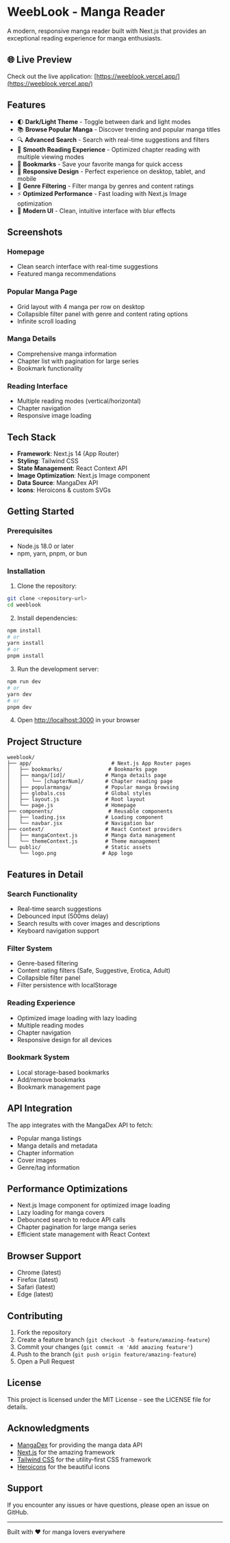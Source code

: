 # WeebLook - Manga Reader

A modern, responsive manga reader built with Next.js that provides an exceptional reading experience for manga enthusiasts.

## 🌐 Live Preview

Check out the live application: [https://weeblook.vercel.app/](https://weeblook.vercel.app/)

## Features

- 🌓 **Dark/Light Theme** - Toggle between dark and light modes
- 📚 **Browse Popular Manga** - Discover trending and popular manga titles
- 🔍 **Advanced Search** - Search with real-time suggestions and filters
- 📖 **Smooth Reading Experience** - Optimized chapter reading with multiple viewing modes
- 🔖 **Bookmarks** - Save your favorite manga for quick access
- 📱 **Responsive Design** - Perfect experience on desktop, tablet, and mobile
- 🎯 **Genre Filtering** - Filter manga by genres and content ratings
- ⚡ **Optimized Performance** - Fast loading with Next.js Image optimization
- 🎨 **Modern UI** - Clean, intuitive interface with blur effects

## Screenshots

### Homepage

- Clean search interface with real-time suggestions
- Featured manga recommendations

### Popular Manga Page

- Grid layout with 4 manga per row on desktop
- Collapsible filter panel with genre and content rating options
- Infinite scroll loading

### Manga Details

- Comprehensive manga information
- Chapter list with pagination for large series
- Bookmark functionality

### Reading Interface

- Multiple reading modes (vertical/horizontal)
- Chapter navigation
- Responsive image loading

## Tech Stack

- **Framework**: Next.js 14 (App Router)
- **Styling**: Tailwind CSS
- **State Management**: React Context API
- **Image Optimization**: Next.js Image component
- **Data Source**: MangaDex API
- **Icons**: Heroicons & custom SVGs

## Getting Started

### Prerequisites

- Node.js 18.0 or later
- npm, yarn, pnpm, or bun

### Installation

1. Clone the repository:

```bash
git clone <repository-url>
cd weeblook
```

2. Install dependencies:

```bash
npm install
# or
yarn install
# or
pnpm install
```

3. Run the development server:

```bash
npm run dev
# or
yarn dev
# or
pnpm dev
```

4. Open [http://localhost:3000](http://localhost:3000) in your browser

## Project Structure

```
weeblook/
├── app/                          # Next.js App Router pages
│   ├── bookmarks/               # Bookmarks page
│   ├── manga/[id]/             # Manga details page
│   │   └── [chapterNum]/       # Chapter reading page
│   ├── popularmanga/           # Popular manga browsing
│   ├── globals.css             # Global styles
│   ├── layout.js               # Root layout
│   └── page.js                 # Homepage
├── components/                  # Reusable components
│   ├── loading.jsx             # Loading component
│   └── navbar.jsx              # Navigation bar
├── context/                    # React Context providers
│   ├── mangaContext.js         # Manga data management
│   └── themeContext.js         # Theme management
└── public/                     # Static assets
    └── logo.png               # App logo
```

## Features in Detail

### Search Functionality

- Real-time search suggestions
- Debounced input (500ms delay)
- Search results with cover images and descriptions
- Keyboard navigation support

### Filter System

- Genre-based filtering
- Content rating filters (Safe, Suggestive, Erotica, Adult)
- Collapsible filter panel
- Filter persistence with localStorage

### Reading Experience

- Optimized image loading with lazy loading
- Multiple reading modes
- Chapter navigation
- Responsive design for all devices

### Bookmark System

- Local storage-based bookmarks
- Add/remove bookmarks
- Bookmark management page

## API Integration

The app integrates with the MangaDex API to fetch:

- Popular manga listings
- Manga details and metadata
- Chapter information
- Cover images
- Genre/tag information

## Performance Optimizations

- Next.js Image component for optimized image loading
- Lazy loading for manga covers
- Debounced search to reduce API calls
- Chapter pagination for large manga series
- Efficient state management with React Context

## Browser Support

- Chrome (latest)
- Firefox (latest)
- Safari (latest)
- Edge (latest)

## Contributing

1. Fork the repository
2. Create a feature branch (`git checkout -b feature/amazing-feature`)
3. Commit your changes (`git commit -m 'Add amazing feature'`)
4. Push to the branch (`git push origin feature/amazing-feature`)
5. Open a Pull Request

## License

This project is licensed under the MIT License - see the LICENSE file for details.

## Acknowledgments

- [MangaDex](https://mangadex.org/) for providing the manga data API
- [Next.js](https://nextjs.org/) for the amazing framework
- [Tailwind CSS](https://tailwindcss.com/) for the utility-first CSS framework
- [Heroicons](https://heroicons.com/) for the beautiful icons

## Support

If you encounter any issues or have questions, please open an issue on GitHub.

---

Built with ❤️ for manga lovers everywhere
